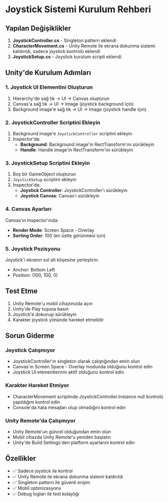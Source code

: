 # Joystick Sistemi Kurulum Rehberi

## Yapılan Değişiklikler

1. **JoystickController.cs** - Singleton pattern eklendi
2. **CharacterMovement.cs** - Unity Remote ile ekrana dokunma sistemi kaldırıldı, sadece joystick kontrolü eklendi
3. **JoystickSetup.cs** - Joystick kurulum scripti eklendi

## Unity'de Kurulum Adımları

### 1. Joystick UI Elementini Oluşturun

1. Hierarchy'de sağ tık → UI → Canvas oluşturun
2. Canvas'a sağ tık → UI → Image (joystick background için)
3. Background image'e sağ tık → UI → Image (joystick handle için)

### 2. JoystickController Scriptini Ekleyin

1. Background image'e `JoystickController` scriptini ekleyin
2. Inspector'da:
   - **Background**: Background image'in RectTransform'ını sürükleyin
   - **Handle**: Handle image'in RectTransform'ını sürükleyin

### 3. JoystickSetup Scriptini Ekleyin

1. Boş bir GameObject oluşturun
2. `JoystickSetup` scriptini ekleyin
3. Inspector'da:
   - **Joystick Controller**: JoystickController'ı sürükleyin
   - **Joystick Canvas**: Canvas'ı sürükleyin

### 4. Canvas Ayarları

Canvas'ın Inspector'ında:
- **Render Mode**: Screen Space - Overlay
- **Sorting Order**: 100 (en üstte görünmesi için)

### 5. Joystick Pozisyonu

Joystick'i ekranın sol alt köşesine yerleştirin:
- Anchor: Bottom Left
- Position: (100, 100, 0)

## Test Etme

1. Unity Remote'u mobil cihazınızda açın
2. Unity'de Play tuşuna basın
3. Joystick'e dokunup sürükleyin
4. Karakter joystick yönünde hareket etmelidir

## Sorun Giderme

### Joystick Çalışmıyor
- JoystickController'ın singleton olarak çalıştığından emin olun
- Canvas'ın Screen Space - Overlay modunda olduğunu kontrol edin
- Joystick UI elementlerinin aktif olduğunu kontrol edin

### Karakter Hareket Etmiyor
- CharacterMovement scriptinde JoystickController.Instance null kontrolü yapıldığını kontrol edin
- Console'da hata mesajları olup olmadığını kontrol edin

### Unity Remote'da Çalışmıyor
- Unity Remote'un güncel olduğundan emin olun
- Mobil cihazda Unity Remote'u yeniden başlatın
- Unity'de Build Settings'den platform ayarlarını kontrol edin

## Özellikler

- ✅ Sadece joystick ile kontrol
- ✅ Unity Remote ile ekrana dokunma sistemi kaldırıldı
- ✅ Singleton pattern ile güvenli erişim
- ✅ Mobil optimizasyonu
- ✅ Debug logları ile test kolaylığı 